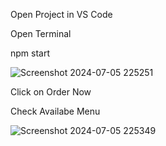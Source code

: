 Open Project in VS Code 

Open Terminal

npm start


![Screenshot 2024-07-05 225251](https://github.com/Jaybghel/fusionfeast/assets/139919160/f431c01b-870b-409d-af39-f6b60eb60e2c)


Click on Order Now 

Check Availabe Menu


![Screenshot 2024-07-05 225349](https://github.com/Jaybghel/fusionfeast/assets/139919160/cd464d55-6d4a-42b2-8874-983c185140d4)



